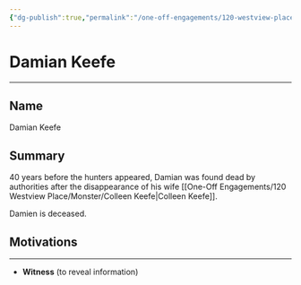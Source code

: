 ```yaml
---
{"dg-publish":true,"permalink":"/one-off-engagements/120-westview-place/bystanders/damian-keefe/","tags":["bystander","120WestviewPlace","one-off"],"created":"2024-08-16T16:38:20.000-04:00","updated":"2025-02-19T07:55:45.246-05:00"}
---
```


# Damian Keefe
---
## Name
Damian Keefe

## Summary
40 years before the hunters appeared, Damian was found dead by authorities after the disappearance of his wife [[One-Off Engagements/120 Westview Place/Monster/Colleen Keefe\|Colleen Keefe]]. 

Damien is deceased.

## Motivations
---
- **Witness** (to reveal information)